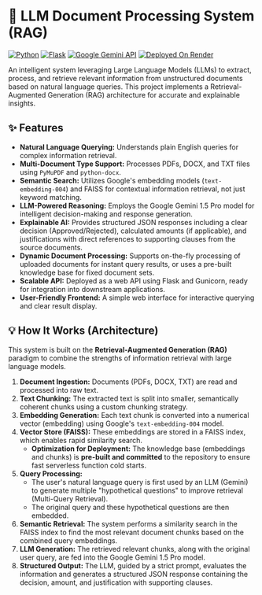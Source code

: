# 📄 LLM Document Processing System (RAG)

[![Python](https://img.shields.io/badge/Python-3.9+-blue?style=flat-square&logo=python&logoColor=white)](https://www.python.org/)
[![Flask](https://img.shields.io/badge/Flask-3.0-orange?style=flat-square&logo=flask&logoColor=white)](https://flask.palletsprojects.com/)
[![Google Gemini API](https://img.shields.io/badge/Google%20Gemini%20API-Enabled-purple?style=flat-square&logo=google&logoColor=white)](https://ai.google.dev/)
[![Deployed On Render](https://img.shields.io/badge/Deployed%20On-Render-4078c0?style=flat-square&logo=render&logoColor=white)](https://render.com/) <!-- Or Vercel -->

An intelligent system leveraging Large Language Models (LLMs) to extract, process, and retrieve relevant information from unstructured documents based on natural language queries. This project implements a Retrieval-Augmented Generation (RAG) architecture for accurate and explainable insights.

## ✨ Features

*   **Natural Language Querying:** Understands plain English queries for complex information retrieval.
*   **Multi-Document Type Support:** Processes PDFs, DOCX, and TXT files using `PyMuPDF` and `python-docx`.
*   **Semantic Search:** Utilizes Google's embedding models (`text-embedding-004`) and FAISS for contextual information retrieval, not just keyword matching.
*   **LLM-Powered Reasoning:** Employs the Google Gemini 1.5 Pro model for intelligent decision-making and response generation.
*   **Explainable AI:** Provides structured JSON responses including a clear decision (Approved/Rejected), calculated amounts (if applicable), and justifications with direct references to supporting clauses from the source documents.
*   **Dynamic Document Processing:** Supports on-the-fly processing of uploaded documents for instant query results, or uses a pre-built knowledge base for fixed document sets.
*   **Scalable API:** Deployed as a web API using Flask and Gunicorn, ready for integration into downstream applications.
*   **User-Friendly Frontend:** A simple web interface for interactive querying and clear result display.

## 💡 How It Works (Architecture)

This system is built on the **Retrieval-Augmented Generation (RAG)** paradigm to combine the strengths of information retrieval with large language models.

1.  **Document Ingestion:** Documents (PDFs, DOCX, TXT) are read and processed into raw text.
2.  **Text Chunking:** The extracted text is split into smaller, semantically coherent chunks using a custom chunking strategy.
3.  **Embedding Generation:** Each text chunk is converted into a numerical vector (embedding) using Google's `text-embedding-004` model.
4.  **Vector Store (FAISS):** These embeddings are stored in a FAISS index, which enables rapid similarity search.
    *   **Optimization for Deployment:** The knowledge base (embeddings and chunks) is **pre-built and committed** to the repository to ensure fast serverless function cold starts.
5.  **Query Processing:**
    *   The user's natural language query is first used by an LLM (Gemini) to generate multiple "hypothetical questions" to improve retrieval (Multi-Query Retrieval).
    *   The original query and these hypothetical questions are then embedded.
6.  **Semantic Retrieval:** The system performs a similarity search in the FAISS index to find the most relevant document chunks based on the combined query embeddings.
7.  **LLM Generation:** The retrieved relevant chunks, along with the original user query, are fed into the Google Gemini 1.5 Pro model.
8.  **Structured Output:** The LLM, guided by a strict prompt, evaluates the information and generates a structured JSON response containing the decision, amount, and justification with supporting clauses.


